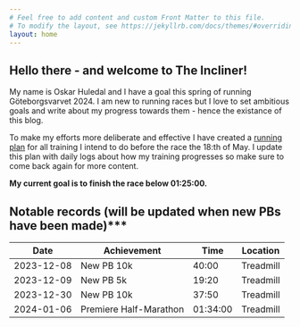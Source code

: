 ```yaml
---
# Feel free to add content and custom Front Matter to this file.
# To modify the layout, see https://jekyllrb.com/docs/themes/#overriding-theme-defaults
layout: home
---
```


## Hello there - and welcome to The Incliner!

My name is Oskar Huledal and I have a goal this spring of running Göteborgsvarvet 2024. I am new to running races but I love to set ambitious goals and write about my progress towards them - hence the existance of this blog.

To make my efforts more deliberate and effective I have created a [running plan](/running-plan.markdown) for all training I intend to do before the race the 18:th of May. I update this plan with daily logs about how my training progresses so make sure to come back again for more content.

**My current goal is to finish the race below 01:25:00.**

## Notable records (will be updated when new PBs have been made)***

| Date       | Achievement                 | Time       | Location   |
|------------|-----------------------------|------------|------------|
| 2023-12-08 | New PB 10k                  | 40:00      | Treadmill  |
| 2023-12-09 | New PB 5k                   | 19:20      | Treadmill  |
| 2023-12-30 | New PB 10k                  | 37:50      | Treadmill  |
| 2024-01-06 | Premiere Half-Marathon      | 01:34:00   | Treadmill  |